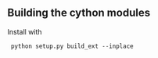Building the cython modules
---------------------------

Install with
 
     python setup.py build_ext --inplace


